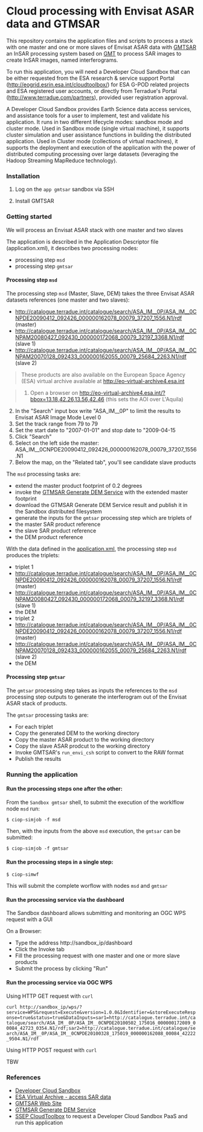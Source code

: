# Cloud processing with Envisat ASAR data and GTMSAR

This repository contains the application files and scripts to process a stack with one master and one or more slaves of Envisat ASAR data with [GMTSAR](http://topex.ucsd.edu/gmtsar/) an InSAR processing system based on [GMT](http://gmt.soest.hawaii.edu/) to process SAR images to create InSAR images, named interferograms.

To run this application, you will need a Developer Cloud Sandbox that can be either requested from the ESA research & service support Portal (http://eogrid.esrin.esa.int/cloudtoolbox/) for ESA G-POD related projects and ESA registered user accounts, or directly from Terradue's Portal (http://www.terradue.com/partners), provided user registration approval.

A Developer Cloud Sandbox provides Earth Science data access services, and assistance tools for a user to implement, test and validate his application. It runs in two different lifecycle modes: sandbox mode and cluster mode. Used in Sandbox mode (single virtual machine), it supports cluster simulation and user assistance functions in building the distributed application. Used in Cluster mode (collections of virtual machines), it supports the deployment and execution of the application with the power of distributed computing processing over large datasets (leveraging the Hadoop Streaming MapReduce technology).

### Installation

1. Log on the `app gmtsar` sandbox via SSH

2. Install GMTSAR

### Getting started

We will process an Envisat ASAR stack with one master and two slaves  

The application is described in the Application Descriptor file (application.xml), it describes two processing nodes:
* processing step `msd`
* processing step `gmtsar`

#### Processing step `msd`

The processing step `msd` (Master, Slave, DEM) takes the three Envisat ASAR datasets references (one master and two slaves):

* http://catalogue.terradue.int/catalogue/search/ASA_IM__0P/ASA_IM__0CNPDE20090412_092426_000000162078_00079_37207_1556.N1/rdf (master)
* http://catalogue.terradue.int/catalogue/search/ASA_IM__0P/ASA_IM__0CNPAM20080427_092430_000000172068_00079_32197_3368.N1/rdf (slave 1)
* http://catalogue.terradue.int/catalogue/search/ASA_IM__0P/ASA_IM__0CNPAM20070128_092433_000000162055_00079_25684_2263.N1/rdf (slave 2)

> These products are also available on the European Space Agency (ESA) virtual archive available at http://eo-virtual-archive4.esa.int

> 1. Open a browser on http://eo-virtual-archive4.esa.int/?bbox=13.18,42.26,13.56,42.46 (this sets the AOI over L'Aquila)
2. In the "Search" input box write "ASA_IM__0P" to limit the results to Envisat ASAR Image Mode Level 0
3. Set the track range from 79 to 79
4. Set the start date to "2007-01-01" and stop date to "2009-04-15
5. Click "Search"
6. Select on the left side the master: ASA_IM__0CNPDE20090412_092426_000000162078_00079_37207_1556.N1
7. Below the map, on the "Related tab", you'll see candidate slave products

The `msd` processing tasks are: 

* extend the master product footprint of 0.2 degrees
* invoke the [GTMSAR Generate DEM Service](http://topex.ucsd.edu/gmtsar/demgen/) with the extended master footprint
* download the GTMSAR Generate DEM Service result and publish it in the Sandbox distributed filesystem 
* generate the inputs for the `gmtsar` processing step which are triplets of 
 * the master SAR product reference
 * the slave SAR product reference
 * the DEM product reference

With the data defined in the [application.xml](https://github.com/Terradue/InSAR-tutorials-GMTSAR/blob/master/application.xml), the processing step `msd` produces the triplets:

* triplet 1
 * http://catalogue.terradue.int/catalogue/search/ASA_IM__0P/ASA_IM__0CNPDE20090412_092426_000000162078_00079_37207_1556.N1/rdf (master)
 * http://catalogue.terradue.int/catalogue/search/ASA_IM__0P/ASA_IM__0CNPAM20080427_092430_000000172068_00079_32197_3368.N1/rdf (slave 1)
 * the DEM  
* triplet 2
 * http://catalogue.terradue.int/catalogue/search/ASA_IM__0P/ASA_IM__0CNPDE20090412_092426_000000162078_00079_37207_1556.N1/rdf (master)
 * http://catalogue.terradue.int/catalogue/search/ASA_IM__0P/ASA_IM__0CNPAM20070128_092433_000000162055_00079_25684_2263.N1/rdf (slave 2) 
 * the DEM 

#### Processing step `gmtsar`

The `gmtsar` processing step takes as inputs the references to the `msd` processing step outputs to generate the interferogram out of the Envisat ASAR stack of products.

The `gmtsar` processing tasks are: 

* For each triplet
 * Copy the generated DEM to the working directory 
 * Copy the master ASAR product to the working directory
 * Copy the slave ASAR prodcut to the working directory
 * Invoke GMTSAR's `run_envi_csh` script to convert to the RAW format
 * Publish the results

### Running the application 

#### Run the processing steps one after the other:

From the `Sandbox gmtsar` shell, to submit the execution of the worklflow node `msd` run:

`$ ciop-simjob -f msd`

Then, with the inputs from the above `msd` execution, the `gmtsar` can be submitted: 

`$ ciop-simjob -f gmtsar`

#### Run the processing steps in a single step:

`$ ciop-simwf`

This will submit the complete worflow with nodes `msd` and `gmtsar`

#### Run the processing service via the dashboard

The Sandbox dashboard allows submitting and monitoring an OGC WPS request with a GUI

On a Browser:
* Type the address http://sandbox_ip/dashboard
* Click the Invoke tab
* Fill the processing request with one master and one or more slave products
* Submit the process by clicking "Run"

#### Run the processing service via OGC WPS

Using HTTP GET request with `curl`

`curl http://sandbox_ip/wps/?service=WPS&request=Execute&version=1.0.0&Identifier=&storeExecuteResponse=true&status=true&DataInputs=sar1=http://catalogue.terradue.int/catalogue/search/ASA_IM__0P/ASA_IM__0CNPDE20100502_175016_000000172089_00084_42723_0354.N1/rdf;sar2=http://catalogue.terradue.int/catalogue/search/ASA_IM__0P/ASA_IM__0CNPDE20100328_175019_000000162088_00084_42222_9504.N1/rdf`

Using HTTP POST request with `curl`

TBW


### References

* [Developer Cloud Sandbox](https://support.terradue.com/projects/devel-cloud-sb/wiki)
* [ESA Virtual Archive - access SAR data](http://eo-virtual-archive4.esa.int/)
* [GMTSAR Web Site](http://topex.ucsd.edu/gmtsar/)
* [GTMSAR Generate DEM Service](http://topex.ucsd.edu/gmtsar/demgen/)
* [SSEP CloudToolbox](http://eogrid.esrin.esa.int/cloudtoolbox/) to request a Developer Cloud Sandbox PaaS and run this application

